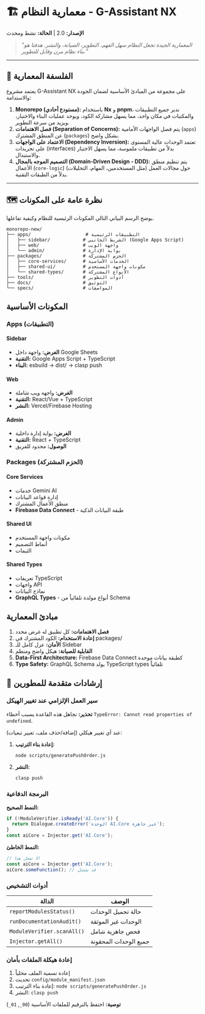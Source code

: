 # 🏗️ معمارية النظام - G-Assistant NX

**الإصدار:** 2.0 | **الحالة:** نشط ومحدث

> _"المعمارية الجيدة تجعل النظام سهل الفهم، التطوير، الصيانة، والنشر. هدفنا هو بناء نظام مرن وقابل للتطوير."_

---

## 🧠 الفلسفة المعمارية

يعتمد مشروع G-Assistant NX على مجموعة من المبادئ الأساسية لضمان الجودة والاستدامة:

1.  **Monorepo (مستودع أحادي):** باستخدام **Nx** و **pnpm**، ندير جميع التطبيقات والمكتبات في مكان واحد، مما يسهل مشاركة الكود، ويوحد عمليات البناء والاختبار، ويزيد من سرعة التطوير.
2.  **فصل الاهتمامات (Separation of Concerns):** يتم فصل الواجهات الأمامية (`apps`) عن المنطق المشترك (`packages`) بشكل واضح.
3.  **الاعتماد على الواجهات (Dependency Inversion):** تعتمد الوحدات عالية المستوى على تجريدات (interfaces) بدلاً من تطبيقات ملموسة، مما يسهل الاختبار والاستبدال.
4.  **التصميم الموجه بالمجال (Domain-Driven Design - DDD):** يتم تنظيم منطق الأعمال (`core-logic`) حول مجالات العمل (مثل المستخدمين، المهام، التحليلات) بدلاً من الطبقات التقنية.

---

## 🗺️ نظرة عامة على المكونات

يوضح الرسم البياني التالي المكونات الرئيسية للنظام وكيفية تفاعلها.

```
monorepo-new/
├── apps/                    # التطبيقات الرئيسية
│   ├── sidebar/            # الشريط الجانبي (Google Apps Script)
│   ├── web/                # واجهة الويب
│   └── admin/              # بوابة الإدارة
├── packages/               # الحزم المشتركة
│   ├── core-services/      # الخدمات الأساسية
│   ├── shared-ui/          # مكونات واجهة المستخدم
│   └── shared-types/       # الأنواع المشتركة
├── tools/                  # أدوات التطوير
├── docs/                   # التوثيق
└── specs/                  # المواصفات
```

## المكونات الأساسية

### Apps (التطبيقات)

#### Sidebar
- **الغرض:** واجهة داخل Google Sheets
- **التقنية:** Google Apps Script + TypeScript
- **البناء:** esbuild → dist/ → clasp push

#### Web
- **الغرض:** واجهة ويب شاملة
- **التقنية:** React/Vue + TypeScript
- **النشر:** Vercel/Firebase Hosting

#### Admin
- **الغرض:** بوابة إدارة داخلية
- **التقنية:** React + TypeScript
- **الوصول:** محدود للفريق

### Packages (الحزم المشتركة)

#### Core Services
- خدمات Gemini AI
- إدارة قواعد البيانات
- منطق الأعمال المشترك
- **Firebase Data Connect** - طبقة البيانات الذكية

#### Shared UI
- مكونات واجهة المستخدم
- أنماط التصميم
- الثيمات

#### Shared Types
- تعريفات TypeScript
- واجهات API
- نماذج البيانات
- **GraphQL Types** - أنواع مولدة تلقائياً من Schema

## مبادئ المعمارية

1. **فصل الاهتمامات:** كل تطبيق له غرض محدد
2. **إعادة الاستخدام:** الكود المشترك في packages/
3. **الأمان:** عزل كامل للـ Sidebar
4. **القابلية للصيانة:** هيكل واضح ومنظم
5. **Data-First Architecture:** Firebase Data Connect كطبقة بيانات موحدة
6. **Type Safety:** GraphQL Schema يولد TypeScript types تلقائياً

## 🔧 إرشادات متقدمة للمطورين

### سير العمل الإلزامي عند تغيير الهيكل

**تحذير:** تجاهل هذه القاعدة يسبب أخطاء `TypeError: Cannot read properties of undefined`.

عند أي تغيير هيكلي (إضافة/حذف ملف، تغيير تبعيات):

1. **إعادة بناء الترتيب:**
   ```bash
   node scripts/generatePushOrder.js
   ```

2. **النشر:**
   ```bash
   clasp push
   ```

### البرمجة الدفاعية

**النمط الصحيح:**
```javascript
if (!ModuleVerifier.isReady('AI.Core')) {
  return Dialogue.createError('الوحدة AI.Core غير جاهزة');
}
const aiCore = Injector.get('AI.Core');
```

**النمط الخاطئ:**
```javascript
// لا تفعل هذا!
const aiCore = Injector.get('AI.Core');
aiCore.someFunction(); // قد يفشل
```

### أدوات التشخيص

| الدالة | الوصف |
|---------|--------|
| `reportModulesStatus()` | حالة تحميل الوحدات |
| `runDocumentationAudit()` | الوحدات غير الموثقة |
| `ModuleVerifier.scanAll()` | فحص جاهزية شامل |
| `Injector.getAll()` | جميع الوحدات المحقونة |

### إعادة هيكلة الملفات بأمان

1. إعادة تسمية الملف محلياً
2. تحديث `config/module_manifest.json`
3. إعادة بناء الترتيب: `node scripts/generatePushOrder.js`
4. النشر: `clasp push`

**توصية:** احتفظ بالترقيم للملفات الأساسية (`00_`, `01_`)